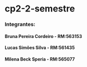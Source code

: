 # cp2-2-semestre

### Integrantes:
#### Bruna Pereira Cordeiro - RM:563153
#### Lucas Simões Silva - RM:561435
#### Milena Beck Speria - RM:565077